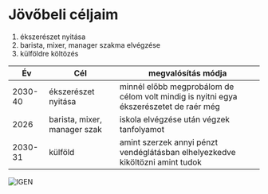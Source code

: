

   # Jövőbeli céljaim

   1. ékszerészet nyitása
   2. barista, mixer, manager szakma elvégzése
   3. külföldre költözés

   | Év      | Cél | megvalósítás módja |
| ----------- | ----------- | ----------- |
| 2030-40     | ékszerészet nyitása       | minnél előbb megprobálom de célom volt mindig is nyitni egya ékszerészetet de raér még       |
| 2026      | barista, mixer, manager szak       | iskola elvégzése után végzek tanfolyamot        |
| 2030-31     | külföld       | amint szerzek annyi pénzt vendéglátásban elhelyezkedve kiköltözni amint tudok       |



![IGEN](C:\Users\botacs0204\Desktop\50cent.jpg)